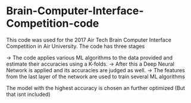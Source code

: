 # Brain-Computer-Interface-Competition-code
This code was used for the 2017 Air Tech Brain Computer Interface Competition in Air University.
The code has three stages

-> The code applies various ML algorithms to the data provided and estimate their accuracies using a K-folds.
-> After this a Deep Neural Network is applied and its accuracies are judged as well.
-> The features from the last layer of the network are used to train several ML algorithms

The model with the highest accuracy is chosen an further optimized (But that isnt included)
